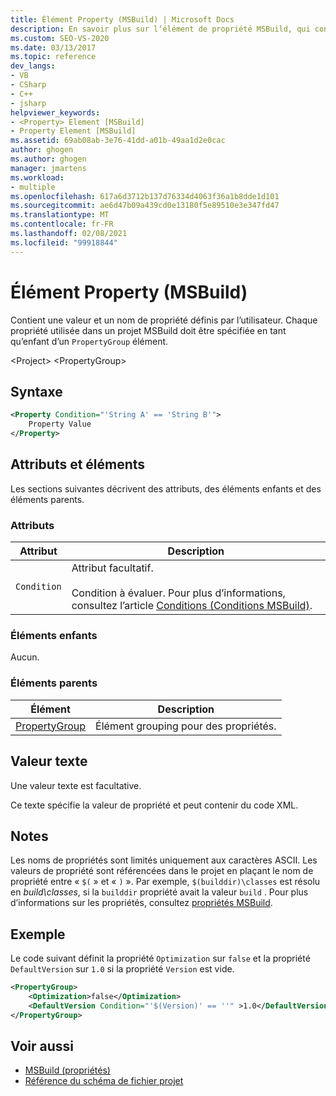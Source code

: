 ```yaml
---
title: Élément Property (MSBuild) | Microsoft Docs
description: En savoir plus sur l’élément de propriété MSBuild, qui contient un nom et une valeur de propriété définis par l’utilisateur qui doivent être spécifiés en tant qu’enfant d’un élément PropertyGroup.
ms.custom: SEO-VS-2020
ms.date: 03/13/2017
ms.topic: reference
dev_langs:
- VB
- CSharp
- C++
- jsharp
helpviewer_keywords:
- <Property> Element [MSBuild]
- Property Element [MSBuild]
ms.assetid: 69ab08ab-3e76-41dd-a01b-49aa1d2e0cac
author: ghogen
ms.author: ghogen
manager: jmartens
ms.workload:
- multiple
ms.openlocfilehash: 617a6d3712b137d76334d4063f36a1b8dde1d101
ms.sourcegitcommit: ae6d47b09a439cd0e13180f5e89510e3e347fd47
ms.translationtype: MT
ms.contentlocale: fr-FR
ms.lasthandoff: 02/08/2021
ms.locfileid: "99918844"
---
```

# <a name="property-element-msbuild"></a>Élément Property (MSBuild)

Contient une valeur et un nom de propriété définis par l’utilisateur. Chaque propriété utilisée dans un projet MSBuild doit être spécifiée en tant qu’enfant d’un `PropertyGroup` élément.

 \<Project> \<PropertyGroup>

## <a name="syntax"></a>Syntaxe

```xml
<Property Condition="'String A' == 'String B'">
    Property Value
</Property>
```

## <a name="attributes-and-elements"></a>Attributs et éléments

 Les sections suivantes décrivent des attributs, des éléments enfants et des éléments parents.

### <a name="attributes"></a>Attributs

|Attribut|Description|
|---------------|-----------------|
|`Condition`|Attribut facultatif.<br /><br /> Condition à évaluer. Pour plus d’informations, consultez l’article [Conditions (Conditions MSBuild)](../msbuild/msbuild-conditions.md).|

### <a name="child-elements"></a>Éléments enfants

 Aucun.

### <a name="parent-elements"></a>Éléments parents

|Élément|Description|
|-------------|-----------------|
|[PropertyGroup](../msbuild/propertygroup-element-msbuild.md)|Élément grouping pour des propriétés.|

## <a name="text-value"></a>Valeur texte

 Une valeur texte est facultative.

 Ce texte spécifie la valeur de propriété et peut contenir du code XML.

## <a name="remarks"></a>Notes

 Les noms de propriétés sont limités uniquement aux caractères ASCII. Les valeurs de propriété sont référencées dans le projet en plaçant le nom de propriété entre « `$(` » et « `)` ». Par exemple, `$(builddir)\classes` est résolu en *build\classes*, si la `builddir` propriété avait la valeur `build` . Pour plus d’informations sur les propriétés, consultez [propriétés MSBuild](../msbuild/msbuild-properties.md).

## <a name="example"></a>Exemple

 Le code suivant définit la propriété `Optimization` sur `false` et la propriété `DefaultVersion` sur `1.0` si la propriété `Version` est vide.

```xml
<PropertyGroup>
    <Optimization>false</Optimization>
    <DefaultVersion Condition="'$(Version)' == ''" >1.0</DefaultVersion>
</PropertyGroup>
```

## <a name="see-also"></a>Voir aussi

- [MSBuild (propriétés)](../msbuild/msbuild-properties.md)
- [Référence du schéma de fichier projet](../msbuild/msbuild-project-file-schema-reference.md)
